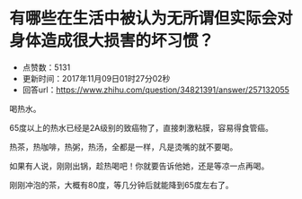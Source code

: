 # 有哪些在生活中被认为无所谓但实际会对身体造成很大损害的坏习惯？
- 点赞数：5131
- 更新时间：2017年11月09日01时27分02秒
- 回答url：https://www.zhihu.com/question/34821391/answer/257132055
<body>
 <p data-pid="iw3Rg3rv">喝热水。</p>
 <p data-pid="TU1FFMFN">65度以上的热水已经是2A级别的致癌物了，直接刺激粘膜，容易得食管癌。</p>
 <p data-pid="CEcSFj9T">热茶，热咖啡，热粥，热汤，全都是一样，凡是烫嘴的就不要喝。</p>
 <p data-pid="hRRmskZX">如果有人说，刚刚出锅，趁热喝吧！你就要告诉他她，还是等凉一点再喝。</p>
 <p data-pid="ohn4zD4I">刚刚冲泡的茶，大概有80度，等几分钟后就能降到65度左右了。</p>
</body>